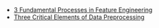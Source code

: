 
- [3 Fundamental Processes in Feature Engineering](https://towardsdatascience.com/3-fundamental-processes-in-feature-engineering-d6b84983754)
- [Three Critical Elements of Data Preprocessing](https://towardsdatascience.com/three-critical-elements-of-data-preprocessing-part-1-3c16f46f8ced)
